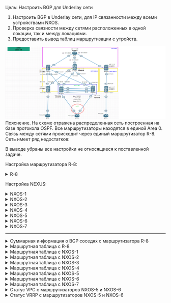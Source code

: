 Цель: Настроить BGP для Underlay сети


1. Настроить BGP в Underlay сети, для IP связанности между всеми устройствами NXOS.
2. Проверка связности между сетями расположенных в одной локации, так и между локациями.
3. Предоставить вывод таблиц маршрутизации с утройств.

![](img/bgp_schema.png)
Пояснение. На схеме отражена распределенная сеть построенная на базе протокола OSPF. Все маршрутизаторы находятся в единой Area 0. Связь между сетями происходит через единый маршрутизатор R-8.
Сеть имеет ряд недостатков:

В выводе убраны все настройки не относящиеся к поставленной задаче.

Настройка маршрутизатора R-8:
<details>
<summary>R-8</summary>
<pre><code>

interface Loopback0
 ip address 1.1.1.255 255.255.255.255
!
interface Ethernet0/0
 ip address 10.10.10.0 255.255.255.254
!
interface Ethernet0/1
 ip address 10.10.10.2 255.255.255.254
!
interface Ethernet0/2
 ip address 10.10.10.4 255.255.255.254
!
interface Ethernet0/3
 no ip address
!
router ospf 1
 router-id 1.1.1.255
 passive-interface default
 no passive-interface Ethernet0/0
 no passive-interface Ethernet0/1
 no passive-interface Ethernet0/2
 network 1.1.1.255 0.0.0.0 area 0
 network 10.10.10.0 0.0.0.1 area 0
 network 10.10.10.2 0.0.0.1 area 0
 network 10.10.10.4 0.0.0.1 area 0
!
router bgp 64512
 bgp router-id 1.1.1.255
 bgp log-neighbor-changes
 bgp bestpath as-path multipath-relax
 network 1.1.1.255 mask 255.255.255.255
 neighbor 10.10.10.1 remote-as 64515
 neighbor 10.10.10.1 soft-reconfiguration inbound
 neighbor 10.10.10.3 remote-as 64516
 neighbor 10.10.10.3 soft-reconfiguration inbound
 neighbor 10.10.10.5 remote-as 64513
 neighbor 10.10.10.5 soft-reconfiguration inbound
 maximum-paths eibgp 4

</code></pre>
</details>

Настройка NEXUS:
<details>
<summary>NXOS-1</summary>
<pre><code>
SPINE-1# show run

feature ospf
feature bgp
feature interface-vlan
feature hsrp
feature lacp
feature vpc

interface Ethernet1/1
  no switchport
  ip address 10.10.10.1/31
  no shutdown

interface Ethernet1/2
  no switchport
  medium p2p
  ip address 10.1.4.0/31
  ip router ospf UNDERLAY area 0.0.0.0
  no shutdown

interface Ethernet1/3
  no switchport
  medium p2p
  ip address 10.1.5.0/31
  ip router ospf UNDERLAY area 0.0.0.0
  no shutdown

interface Ethernet1/4
  no switchport
  medium p2p
  ip address 10.1.6.0/31
  ip router ospf UNDERLAY area 0.0.0.0
  no shutdown

interface loopback0
  ip address 1.1.1.1/32
  ip router ospf UNDERLAY area 0.0.0.0
cli alias name wr copy running-config startup-config
line console
line vty
boot nxos bootflash:/nxos.9.2.2.bin
router ospf UNDERLAY
  router-id 1.1.1.1
  log-adjacency-changes detail
router bgp 64515
  router-id 1.1.1.1
  bestpath as-path multipath-relax
  log-neighbor-changes
  address-family ipv4 unicast
    network 1.1.1.1/32
    maximum-paths 4
  template peer LEAF
    address-family ipv4 unicast
      maximum-prefix 100
  neighbor 10.1.4.1
    inherit peer LEAF
    remote-as 64517
  neighbor 10.1.5.1
    inherit peer LEAF
    remote-as 64518
  neighbor 10.1.6.1
    inherit peer LEAF
    remote-as 64519
  neighbor 10.10.10.0
    remote-as 64512
    address-family ipv4 unicast
      maximum-prefix 200
</code></pre>
</details>

<details>
<summary>NXOS-2</summary>
<pre><code>
SPINE-2# show run

cfs eth distribute
feature ospf
feature bgp
feature interface-vlan
feature hsrp
feature lacp
feature vpc

route-map direct permit 10
  match source-protocol UNDERLAY

interface Ethernet1/1
  no switchport
  ip address 10.10.10.3/31
  no shutdown

interface Ethernet1/2
  no switchport
  medium p2p
  ip address 10.2.4.0/31
  ip router ospf UNDERLAY area 0.0.0.0
  no shutdown

interface Ethernet1/3
  no switchport
  medium p2p
  ip address 10.2.5.0/31
  ip router ospf UNDERLAY area 0.0.0.0
  no shutdown

interface Ethernet1/4
  no switchport
  medium p2p
  ip address 10.2.6.0/31
  ip router ospf UNDERLAY area 0.0.0.0
  no shutdown

interface loopback0
  ip address 1.1.1.2/32
  ip router ospf UNDERLAY area 0.0.0.0
cli alias name wr copy running-config startup-config
line console
line vty
boot nxos bootflash:/nxos.9.2.2.bin
router ospf UNDERLAY
  router-id 1.1.1.2
  log-adjacency-changes detail
router bgp 64516
  router-id 1.1.1.2
  bestpath as-path multipath-relax
  log-neighbor-changes
  address-family ipv4 unicast
    network 1.1.1.2/32
    maximum-paths 4
  template peer LEAF
    address-family ipv4 unicast
      maximum-prefix 100
  neighbor 10.2.4.1
    inherit peer LEAF
    remote-as 64517
  neighbor 10.2.5.1
    inherit peer LEAF
    remote-as 64518
  neighbor 10.2.6.1
    inherit peer LEAF
    remote-as 64519
  neighbor 10.10.10.2
    remote-as 64512
    address-family ipv4 unicast
      maximum-prefix 200

</code></pre>
</details>

<details>
<summary>NXOS-3</summary>
<pre><code>

feature ospf
feature bgp
feature interface-vlan
feature hsrp
feature lacp
feature vpc

route-map direct permit 1
  match source-protocol UNDERLAY

interface Ethernet1/1
  no switchport
  ip address 10.10.10.5/31
  no shutdown

interface Ethernet1/2
  no switchport
  medium p2p
  ip address 10.3.7.0/31
  ip router ospf UNDERLAY area 0.0.0.3
  no shutdown

interface loopback0
  ip address 1.1.1.3/32
  ip router ospf UNDERLAY area 0.0.0.0
cli alias name wr copy running-config startup-config
line console
line vty
boot nxos bootflash:/nxos.9.2.2.bin
router ospf UNDERLAY
  router-id 1.1.1.3
  log-adjacency-changes detail
router bgp 64513
  router-id 1.1.1.3
  bestpath as-path multipath-relax
  log-neighbor-changes
  address-family ipv4 unicast
    network 1.1.1.3/32
    redistribute direct route-map direct
    maximum-paths 4
  neighbor 10.3.7.1
    remote-as 64514
    address-family ipv4 unicast
      maximum-prefix 100
  neighbor 10.10.10.4
    remote-as 64512
    address-family ipv4 unicast
      maximum-prefix 200
</code></pre>
</details>

<details>
<summary>NXOS-4</summary>
<pre><code>
LEAF-4#  show run

cfs eth distribute
feature ospf
feature bgp
feature interface-vlan
feature hsrp
feature lacp
feature vpc


ip prefix-list redistribute_list seq 5 permit 10.0.0.0/30
route-map OSPF-redistribute permit 10
  match ip address prefix-list redistribute_list
route-map direct permit 10
  match source-protocol direct
vrf context management

interface Ethernet1/1
  no switchport
  medium p2p
  ip address 10.1.4.1/31
  ip router ospf UNDERLAY area 0.0.0.0
  no shutdown

interface Ethernet1/2
  no switchport
  ip address 10.0.0.1/30
  no shutdown

interface Ethernet1/3
  no switchport
  medium p2p
  ip address 10.2.4.1/31
  ip router ospf UNDERLAY area 0.0.0.0
  no shutdown

interface loopback0
  ip address 1.1.1.4/32
  ip router ospf UNDERLAY area 0.0.0.0
cli alias name wr copy running-config startup-config
line console
line vty
boot nxos bootflash:/nxos.9.2.2.bin
router ospf UNDERLAY
  router-id 1.1.1.4
  redistribute direct route-map OSPF-redistribute
  log-adjacency-changes detail
router bgp 64517
  router-id 1.1.1.4
  bestpath as-path multipath-relax
  log-neighbor-changes
  address-family ipv4 unicast
    network 1.1.1.4/32
    redistribute direct route-map direct
    maximum-paths 4
  template peer SPINE
    address-family ipv4 unicast
      maximum-prefix 100
  neighbor 10.1.4.0
    inherit peer SPINE
    remote-as 64515
  neighbor 10.2.4.0
    inherit peer SPINE
    remote-as 64516

</code></pre>
</details>

<details>
<summary>NXOS-5</summary>
<pre><code>
LEAF-5#  show run

feature vrrp
cfs eth distribute
feature ospf
feature bgp
feature interface-vlan
feature hsrp
feature lacp
feature vpc


vlan 1-2
vlan 2
  name Client-Vlan2

ip prefix-list redistribute_list seq 5 permit 10.0.1.0/24
route-map OSPF-redistribute permit 10
  match ip address prefix-list redistribute_list
route-map direct permit 10
  match source-protocol direct
vrf context VPC
vrf context management
vpc domain 1
  role priority 100
  peer-keepalive destination 10.200.100.2 source 10.200.100.1 vrf VPC

interface Vlan2
  no shutdown
  ip address 10.0.1.254/24
  vrrp 2
    priority 1
    address 10.0.1.1
    no shutdown

interface port-channel1
  description *** VPC PEERLINK ***
  switchport mode trunk
  spanning-tree port type network
  vpc peer-link

interface port-channel2
  switchport access vlan 2
  vpc 1

interface Ethernet1/1
  no switchport
  medium p2p
  ip address 10.2.5.1/31
  ip router ospf UNDERLAY area 0.0.0.0
  no shutdown

interface Ethernet1/2
  switchport access vlan 2
  channel-group 2 mode active

interface Ethernet1/3
  no switchport
  medium p2p
  ip address 10.1.5.1/31
  ip router ospf UNDERLAY area 0.0.0.0
  no shutdown

interface Ethernet1/4
  description *** VPC KEEPALIVE LINK ***
  no switchport
  vrf member VPC
  ip address 10.200.100.1/24
  no shutdown

interface Ethernet1/5
  switchport mode trunk
  channel-group 1 mode active

interface Ethernet1/6
  switchport mode trunk
  channel-group 1 mode active

interface loopback0
  ip address 1.1.1.5/32
  ip router ospf UNDERLAY area 0.0.0.0
cli alias name wr copy running-config startup-config
line console
line vty
boot nxos bootflash:/nxos.9.2.2.bin
router ospf UNDERLAY
  router-id 1.1.1.5
  redistribute direct route-map OSPF-redistribute
  log-adjacency-changes detail
router bgp 64518
  router-id 1.1.1.5
  bestpath as-path multipath-relax
  log-neighbor-changes
  address-family ipv4 unicast
    network 1.1.1.5/32
    redistribute direct route-map direct
    maximum-paths 4
  template peer SPINE
    address-family ipv4 unicast
      maximum-prefix 100
  neighbor 10.1.5.0
    inherit peer SPINE
    remote-as 64515
  neighbor 10.2.5.0
    inherit peer SPINE
    remote-as 64516

</code></pre>
</details>

<details>
<summary>NXOS-6</summary>
<pre><code>
LEAF-6#   show run

feature vrrp
cfs eth distribute
feature ospf
feature bgp
feature interface-vlan
feature hsrp
feature lacp
feature vpc


vlan 1-2
vlan 2
  name Client-Vlan2

ip prefix-list redistribute_list seq 5 permit 10.0.1.0/24
route-map OSPF-redistribute permit 10
  match ip address prefix-list redistribute_list
route-map direct permit 10
  match source-protocol direct
vrf context VPC
vrf context management
vpc domain 1
  role priority 1
  peer-keepalive destination 10.200.100.1 source 10.200.100.2 vrf VPC

interface Vlan2
  no shutdown
  ip address 10.0.1.253/24
  vrrp 2
    priority 2
    address 10.0.1.1
    no shutdown

interface port-channel1
  description *** VPC PEERLINK ***
  switchport mode trunk
  spanning-tree port type network
  vpc peer-link

interface port-channel2
  switchport access vlan 2
  vpc 1

interface Ethernet1/1
  no switchport
  medium p2p
  ip address 10.2.6.1/31
  ip router ospf UNDERLAY area 0.0.0.0
  no shutdown

interface Ethernet1/2
  switchport access vlan 2
  channel-group 2 mode active

interface Ethernet1/3
  no switchport
  medium p2p
  ip address 10.1.6.1/31
  ip router ospf UNDERLAY area 0.0.0.0
  no shutdown

interface Ethernet1/4
  description *** VPC KEEPALIVE LINK ***
  no switchport
  vrf member VPC
  ip address 10.200.100.2/24
  no shutdown

interface Ethernet1/5
  switchport mode trunk
  channel-group 1 mode active

interface Ethernet1/6
  switchport mode trunk
  channel-group 1 mode active

interface loopback0
  ip address 1.1.1.6/32
  ip router ospf UNDERLAY area 0.0.0.0
cli alias name wr copy running-config startup-config
line console
line vty
boot nxos bootflash:/nxos.9.2.2.bin
router ospf UNDERLAY
  router-id 1.1.1.6
  redistribute direct route-map OSPF-redistribute
  log-adjacency-changes detail
router bgp 64519
  router-id 1.1.1.6
  bestpath as-path multipath-relax
  log-neighbor-changes
  address-family ipv4 unicast
    network 1.1.1.6/32
    redistribute direct route-map direct
    maximum-paths 4
  template peer SPINE
    address-family ipv4 unicast
      maximum-prefix 100
  neighbor 10.1.6.0
    inherit peer SPINE
    remote-as 64515
  neighbor 10.2.6.0
    inherit peer SPINE
    remote-as 64516

</code></pre>
</details>

<details>
<summary>NXOS-7</summary>
<pre><code>
LEAF-7# show run

cfs eth distribute
feature ospf
feature bgp
feature interface-vlan
feature hsrp
feature lacp
feature vpc

ip prefix-list redistribute_list seq 5 permit 10.0.2.0/30
route-map OSPF-redistribute permit 10
  match ip address prefix-list redistribute_list
route-map direct permit 10
  match source-protocol direct
vrf context management

interface Ethernet1/1
  no switchport
  medium p2p
  ip address 10.3.7.1/31
  ip router ospf UNDERLAY area 0.0.0.3
  no shutdown

interface Ethernet1/2
  no switchport
  ip address 10.0.2.1/30
  no shutdown

interface loopback0
  ip address 1.1.1.7/32
  ip router ospf UNDERLAY area 0.0.0.3
cli alias name wr copy running-config startup-config
line console
line vty
boot nxos bootflash:/nxos.9.2.2.bin
router ospf UNDERLAY
  router-id 1.1.1.7
  redistribute direct route-map OSPF-redistribute
  log-adjacency-changes detail
router bgp 64514
  router-id 1.1.1.7
  log-neighbor-changes
  address-family ipv4 unicast
    network 1.1.1.7/32
    redistribute direct route-map direct
    maximum-paths 2
  neighbor 10.3.7.0
    remote-as 64513
    address-family ipv4 unicast
      maximum-prefix 100

</code></pre>
</details>

-----------------------------------------------------------------
<details>
<summary>Суммарная информация о BGP соседях с маршрутизатора R-8</summary>
<pre><code>

R-8#show ip bgp summary
Neighbor        V           AS MsgRcvd MsgSent   TblVer  InQ OutQ Up/Down  State/PfxRcd
10.10.10.1      4        64515      19      24       20    0    0 00:07:25       13
10.10.10.3      4        64516      19      24       20    0    0 00:07:24       13
10.10.10.5      4        64513      15      24       20    0    0 00:07:23        5

</code></pre>
</details>

<details>
<summary>Маршрутная таблица с R-8</summary>
<pre><code>
1.0.0.0/32 is subnetted, 8 subnets
B        1.1.1.1 [20/0] via 10.10.10.1, 00:08:54
B        1.1.1.2 [20/0] via 10.10.10.3, 00:08:54
B        1.1.1.3 [20/0] via 10.10.10.5, 00:08:54
B        1.1.1.4 [20/0] via 10.10.10.3, 00:08:54
           [20/0] via 10.10.10.1, 00:08:54
B        1.1.1.5 [20/0] via 10.10.10.3, 00:08:54
           [20/0] via 10.10.10.1, 00:08:54
B        1.1.1.6 [20/0] via 10.10.10.3, 00:08:54
           [20/0] via 10.10.10.1, 00:08:54
B        1.1.1.7 [20/0] via 10.10.10.5, 00:08:54
C        1.1.1.255 is directly connected, Loopback0
10.0.0.0/8 is variably subnetted, 16 subnets, 4 masks
B        10.0.0.0/30 [20/0] via 10.10.10.3, 00:08:54
               [20/0] via 10.10.10.1, 00:08:54
B        10.0.1.0/24 [20/0] via 10.10.10.3, 00:08:54
               [20/0] via 10.10.10.1, 00:08:54
B        10.0.2.0/30 [20/0] via 10.10.10.5, 00:08:54
B        10.1.4.0/31 [20/0] via 10.10.10.3, 00:08:54
               [20/0] via 10.10.10.1, 00:08:54
B        10.1.5.0/31 [20/0] via 10.10.10.3, 00:08:54
               [20/0] via 10.10.10.1, 00:08:54
B        10.1.6.0/31 [20/0] via 10.10.10.3, 00:08:54
               [20/0] via 10.10.10.1, 00:08:54
B        10.2.4.0/31 [20/0] via 10.10.10.3, 00:08:54
               [20/0] via 10.10.10.1, 00:08:54
B        10.2.5.0/31 [20/0] via 10.10.10.3, 00:08:54
               [20/0] via 10.10.10.1, 00:08:54
B        10.2.6.0/31 [20/0] via 10.10.10.3, 00:08:54
               [20/0] via 10.10.10.1, 00:08:54
B        10.3.7.0/31 [20/0] via 10.10.10.5, 00:08:54
C        10.10.10.0/31 is directly connected, Ethernet0/0
L        10.10.10.0/32 is directly connected, Ethernet0/0
C        10.10.10.2/31 is directly connected, Ethernet0/1
L        10.10.10.2/32 is directly connected, Ethernet0/1
C        10.10.10.4/31 is directly connected, Ethernet0/2
L        10.10.10.4/32 is directly connected, Ethernet0/2

</code></pre>
</details>

<details>
<summary>Маршрутная таблица с NXOS-1</summary>
<pre><code>
1.1.1.1/32, ubest/mbest: 2/0, attached
    *via 1.1.1.1, Lo0, [0/0], 02:29:51, local
    *via 1.1.1.1, Lo0, [0/0], 02:29:50, direct
1.1.1.2/32, ubest/mbest: 4/0
    *via 10.1.4.1, [20/0], 00:19:59, bgp-64515, external, tag 64517
    *via 10.1.5.1, [20/0], 00:19:59, bgp-64515, external, tag 64518
    *via 10.1.6.1, [20/0], 00:19:59, bgp-64515, external, tag 64519
    *via 10.10.10.0, [20/0], 00:19:59, bgp-64515, external, tag 64512
1.1.1.3/32, ubest/mbest: 1/0
    *via 10.10.10.0, [20/0], 00:19:59, bgp-64515, external, tag 64512
1.1.1.4/32, ubest/mbest: 1/0
    *via 10.1.4.1, [20/0], 00:45:21, bgp-64515, external, tag 64517
1.1.1.5/32, ubest/mbest: 1/0
    *via 10.1.5.1, [20/0], 00:45:21, bgp-64515, external, tag 64518
1.1.1.6/32, ubest/mbest: 1/0
    *via 10.1.6.1, [20/0], 00:45:21, bgp-64515, external, tag 64519
1.1.1.7/32, ubest/mbest: 1/0
    *via 10.10.10.0, [20/0], 00:19:59, bgp-64515, external, tag 64512
1.1.1.255/32, ubest/mbest: 1/0
    *via 10.10.10.0, [20/0], 00:19:32, bgp-64515, external, tag 64512
10.0.0.0/30, ubest/mbest: 1/0
    *via 10.1.4.1, [20/0], 00:45:21, bgp-64515, external, tag 64517
10.0.1.0/24, ubest/mbest: 2/0
    *via 10.1.5.1, [20/0], 00:45:21, bgp-64515, external, tag 64518
    *via 10.1.6.1, [20/0], 00:45:21, bgp-64515, external, tag 64519
10.0.2.0/30, ubest/mbest: 1/0
    *via 10.10.10.0, [20/0], 00:19:59, bgp-64515, external, tag 64512
10.1.4.0/31, ubest/mbest: 1/0, attached
    *via 10.1.4.0, Eth1/2, [0/0], 02:28:31, direct
10.1.4.0/32, ubest/mbest: 1/0, attached
    *via 10.1.4.0, Eth1/2, [0/0], 02:28:31, local
10.1.5.0/31, ubest/mbest: 1/0, attached
    *via 10.1.5.0, Eth1/3, [0/0], 02:28:30, direct
10.1.5.0/32, ubest/mbest: 1/0, attached
    *via 10.1.5.0, Eth1/3, [0/0], 02:28:30, local
10.1.6.0/31, ubest/mbest: 1/0, attached
    *via 10.1.6.0, Eth1/4, [0/0], 02:28:30, direct
10.1.6.0/32, ubest/mbest: 1/0, attached
    *via 10.1.6.0, Eth1/4, [0/0], 02:28:30, local
10.2.4.0/31, ubest/mbest: 1/0
    *via 10.1.4.1, [20/0], 00:45:21, bgp-64515, external, tag 64517
10.2.5.0/31, ubest/mbest: 1/0
    *via 10.1.5.1, [20/0], 00:45:21, bgp-64515, external, tag 64518
10.2.6.0/31, ubest/mbest: 1/0
    *via 10.1.6.1, [20/0], 00:45:21, bgp-64515, external, tag 64519
10.3.7.0/31, ubest/mbest: 1/0
    *via 10.10.10.0, [20/0], 00:19:59, bgp-64515, external, tag 64512
10.10.10.0/31, ubest/mbest: 1/0, attached
    *via 10.10.10.1, Eth1/1, [0/0], 02:28:31, direct
10.10.10.1/32, ubest/mbest: 1/0, attached
    *via 10.10.10.1, Eth1/1, [0/0], 02:28:31, local
10.10.10.4/31, ubest/mbest: 1/0
    *via 10.10.10.0, [20/0], 00:19:59, bgp-64515, external, tag 64512
</code></pre>
</details>

<details>
<summary>Маршрутная таблица с NXOS-2</summary>
<pre><code>
1.1.1.1/32, ubest/mbest: 4/0
    *via 10.2.4.1, [20/0], 00:22:10, bgp-64516, external, tag 64517
    *via 10.2.5.1, [20/0], 00:22:10, bgp-64516, external, tag 64518
    *via 10.2.6.1, [20/0], 00:22:10, bgp-64516, external, tag 64519
    *via 10.10.10.2, [20/0], 00:22:10, bgp-64516, external, tag 64512
1.1.1.2/32, ubest/mbest: 2/0, attached
    *via 1.1.1.2, Lo0, [0/0], 02:32:11, local
    *via 1.1.1.2, Lo0, [0/0], 02:32:11, direct
1.1.1.3/32, ubest/mbest: 1/0
    *via 10.10.10.2, [20/0], 00:22:10, bgp-64516, external, tag 64512
1.1.1.4/32, ubest/mbest: 1/0
    *via 10.2.4.1, [20/0], 00:36:58, bgp-64516, external, tag 64517
1.1.1.5/32, ubest/mbest: 1/0
    *via 10.2.5.1, [20/0], 00:36:58, bgp-64516, external, tag 64518
1.1.1.6/32, ubest/mbest: 1/0
    *via 10.2.6.1, [20/0], 00:36:58, bgp-64516, external, tag 64519
1.1.1.7/32, ubest/mbest: 1/0
    *via 10.10.10.2, [20/0], 00:22:10, bgp-64516, external, tag 64512
1.1.1.255/32, ubest/mbest: 1/0
    *via 10.10.10.2, [20/0], 00:21:44, bgp-64516, external, tag 64512
10.0.0.0/30, ubest/mbest: 1/0
    *via 10.2.4.1, [20/0], 00:36:58, bgp-64516, external, tag 64517
10.0.1.0/24, ubest/mbest: 2/0
    *via 10.2.5.1, [20/0], 00:36:58, bgp-64516, external, tag 64518
    *via 10.2.6.1, [20/0], 00:36:58, bgp-64516, external, tag 64519
10.0.2.0/30, ubest/mbest: 1/0
    *via 10.10.10.2, [20/0], 00:22:10, bgp-64516, external, tag 64512
10.1.4.0/31, ubest/mbest: 1/0
    *via 10.2.4.1, [20/0], 00:36:58, bgp-64516, external, tag 64517
10.1.5.0/31, ubest/mbest: 1/0
    *via 10.2.5.1, [20/0], 00:36:58, bgp-64516, external, tag 64518
10.1.6.0/31, ubest/mbest: 1/0
    *via 10.2.6.1, [20/0], 00:36:58, bgp-64516, external, tag 64519
10.2.4.0/31, ubest/mbest: 1/0, attached
    *via 10.2.4.0, Eth1/2, [0/0], 02:30:39, direct
10.2.4.0/32, ubest/mbest: 1/0, attached
    *via 10.2.4.0, Eth1/2, [0/0], 02:30:39, local
10.2.5.0/31, ubest/mbest: 1/0, attached
    *via 10.2.5.0, Eth1/3, [0/0], 02:30:39, direct
10.2.5.0/32, ubest/mbest: 1/0, attached
    *via 10.2.5.0, Eth1/3, [0/0], 02:30:39, local
10.2.6.0/31, ubest/mbest: 1/0, attached
    *via 10.2.6.0, Eth1/4, [0/0], 02:30:39, direct
10.2.6.0/32, ubest/mbest: 1/0, attached
    *via 10.2.6.0, Eth1/4, [0/0], 02:30:39, local
10.3.7.0/31, ubest/mbest: 1/0
    *via 10.10.10.2, [20/0], 00:22:10, bgp-64516, external, tag 64512
10.10.10.2/31, ubest/mbest: 1/0, attached
    *via 10.10.10.3, Eth1/1, [0/0], 02:30:40, direct
10.10.10.3/32, ubest/mbest: 1/0, attached
    *via 10.10.10.3, Eth1/1, [0/0], 02:30:40, local
10.10.10.4/31, ubest/mbest: 1/0
    *via 10.10.10.2, [20/0], 00:22:10, bgp-64516, external, tag 64512
</code></pre>
</details>

<details>
<summary>Маршрутная таблица с NXOS-3</summary>
<pre><code>
1.1.1.1/32, ubest/mbest: 1/0
    *via 10.10.10.4, [20/0], 00:25:44, bgp-64513, external, tag 64512
1.1.1.2/32, ubest/mbest: 1/0
    *via 10.10.10.4, [20/0], 00:25:44, bgp-64513, external, tag 64512
1.1.1.3/32, ubest/mbest: 2/0, attached
    *via 1.1.1.3, Lo0, [0/0], 02:35:35, local
    *via 1.1.1.3, Lo0, [0/0], 02:35:34, direct
1.1.1.4/32, ubest/mbest: 1/0
    *via 10.10.10.4, [20/0], 00:25:44, bgp-64513, external, tag 64512
1.1.1.5/32, ubest/mbest: 1/0
    *via 10.10.10.4, [20/0], 00:25:44, bgp-64513, external, tag 64512
1.1.1.6/32, ubest/mbest: 1/0
    *via 10.10.10.4, [20/0], 00:25:44, bgp-64513, external, tag 64512
1.1.1.7/32, ubest/mbest: 1/0
    *via 10.3.7.1, [20/0], 00:39:06, bgp-64513, external, tag 64514
1.1.1.255/32, ubest/mbest: 1/0
    *via 10.10.10.4, [20/0], 00:25:13, bgp-64513, external, tag 64512
10.0.0.0/30, ubest/mbest: 1/0
    *via 10.10.10.4, [20/0], 00:25:44, bgp-64513, external, tag 64512
10.0.1.0/24, ubest/mbest: 1/0
    *via 10.10.10.4, [20/0], 00:25:44, bgp-64513, external, tag 64512
10.0.2.0/30, ubest/mbest: 1/0
    *via 10.3.7.1, [20/0], 00:39:06, bgp-64513, external, tag 64514
10.1.4.0/31, ubest/mbest: 1/0
    *via 10.10.10.4, [20/0], 00:25:44, bgp-64513, external, tag 64512
10.1.5.0/31, ubest/mbest: 1/0
    *via 10.10.10.4, [20/0], 00:25:44, bgp-64513, external, tag 64512
10.1.6.0/31, ubest/mbest: 1/0
    *via 10.10.10.4, [20/0], 00:25:44, bgp-64513, external, tag 64512
10.2.4.0/31, ubest/mbest: 1/0
    *via 10.10.10.4, [20/0], 00:25:44, bgp-64513, external, tag 64512
10.2.5.0/31, ubest/mbest: 1/0
    *via 10.10.10.4, [20/0], 00:25:44, bgp-64513, external, tag 64512
10.2.6.0/31, ubest/mbest: 1/0
    *via 10.10.10.4, [20/0], 00:25:44, bgp-64513, external, tag 64512
10.3.7.0/31, ubest/mbest: 1/0, attached
    *via 10.3.7.0, Eth1/2, [0/0], 02:33:55, direct
10.3.7.0/32, ubest/mbest: 1/0, attached
    *via 10.3.7.0, Eth1/2, [0/0], 02:33:55, local
10.10.10.4/31, ubest/mbest: 1/0, attached
    *via 10.10.10.5, Eth1/1, [0/0], 02:33:55, direct
10.10.10.5/32, ubest/mbest: 1/0, attached
    *via 10.10.10.5, Eth1/1, [0/0], 02:33:55, local
</code></pre>
</details>

<details>
<summary>Маршрутная таблица с NXOS-4</summary>
<pre><code>
1.1.1.1/32, ubest/mbest: 1/0
    *via 10.1.4.0, [20/0], 00:39:01, bgp-64517, external, tag 64515
1.1.1.2/32, ubest/mbest: 1/0
    *via 10.2.4.0, [20/0], 00:39:01, bgp-64517, external, tag 64516
1.1.1.3/32, ubest/mbest: 2/0
    *via 10.1.4.0, [20/0], 00:26:41, bgp-64517, external, tag 64515
    *via 10.2.4.0, [20/0], 00:26:41, bgp-64517, external, tag 64516
1.1.1.4/32, ubest/mbest: 2/0, attached
    *via 1.1.1.4, Lo0, [0/0], 02:37:06, local
    *via 1.1.1.4, Lo0, [0/0], 02:37:06, direct
1.1.1.5/32, ubest/mbest: 2/0
    *via 10.1.4.0, [20/0], 00:39:01, bgp-64517, external, tag 64515
    *via 10.2.4.0, [20/0], 00:39:01, bgp-64517, external, tag 64516
1.1.1.6/32, ubest/mbest: 2/0
    *via 10.1.4.0, [20/0], 00:39:01, bgp-64517, external, tag 64515
    *via 10.2.4.0, [20/0], 00:39:01, bgp-64517, external, tag 64516
1.1.1.7/32, ubest/mbest: 2/0
    *via 10.1.4.0, [20/0], 00:26:41, bgp-64517, external, tag 64515
    *via 10.2.4.0, [20/0], 00:26:41, bgp-64517, external, tag 64516
1.1.1.255/32, ubest/mbest: 2/0
    *via 10.1.4.0, [20/0], 00:26:10, bgp-64517, external, tag 64515
    *via 10.2.4.0, [20/0], 00:26:10, bgp-64517, external, tag 64516
10.0.0.0/30, ubest/mbest: 1/0, attached
    *via 10.0.0.1, Eth1/2, [0/0], 02:35:37, direct
10.0.0.1/32, ubest/mbest: 1/0, attached
    *via 10.0.0.1, Eth1/2, [0/0], 02:35:37, local
10.0.1.0/24, ubest/mbest: 2/0
    *via 10.1.4.0, [20/0], 00:39:01, bgp-64517, external, tag 64515
    *via 10.2.4.0, [20/0], 00:39:01, bgp-64517, external, tag 64516
10.0.2.0/30, ubest/mbest: 2/0
    *via 10.1.4.0, [20/0], 00:26:41, bgp-64517, external, tag 64515
    *via 10.2.4.0, [20/0], 00:26:41, bgp-64517, external, tag 64516
10.1.4.0/31, ubest/mbest: 1/0, attached
    *via 10.1.4.1, Eth1/1, [0/0], 02:35:37, direct
10.1.4.1/32, ubest/mbest: 1/0, attached
    *via 10.1.4.1, Eth1/1, [0/0], 02:35:38, local
10.1.5.0/31, ubest/mbest: 2/0
    *via 10.1.4.0, [20/0], 00:39:01, bgp-64517, external, tag 64515
    *via 10.2.4.0, [20/0], 00:39:01, bgp-64517, external, tag 64516
10.1.6.0/31, ubest/mbest: 2/0
    *via 10.1.4.0, [20/0], 00:39:01, bgp-64517, external, tag 64515
    *via 10.2.4.0, [20/0], 00:39:01, bgp-64517, external, tag 64516
10.2.4.0/31, ubest/mbest: 1/0, attached
    *via 10.2.4.1, Eth1/3, [0/0], 02:35:37, direct
10.2.4.1/32, ubest/mbest: 1/0, attached
    *via 10.2.4.1, Eth1/3, [0/0], 02:35:37, local
10.2.5.0/31, ubest/mbest: 2/0
    *via 10.1.4.0, [20/0], 00:39:01, bgp-64517, external, tag 64515
    *via 10.2.4.0, [20/0], 00:39:01, bgp-64517, external, tag 64516
10.2.6.0/31, ubest/mbest: 2/0
    *via 10.1.4.0, [20/0], 00:39:01, bgp-64517, external, tag 64515
    *via 10.2.4.0, [20/0], 00:39:01, bgp-64517, external, tag 64516
10.3.7.0/31, ubest/mbest: 2/0
    *via 10.1.4.0, [20/0], 00:26:41, bgp-64517, external, tag 64515
    *via 10.2.4.0, [20/0], 00:26:41, bgp-64517, external, tag 64516
10.10.10.4/31, ubest/mbest: 2/0
    *via 10.1.4.0, [20/0], 00:26:41, bgp-64517, external, tag 64515
    *via 10.2.4.0, [20/0], 00:26:41, bgp-64517, external, tag 64516
</code></pre>
</details>

<details>
<summary>Маршрутная таблица с NXOS-5</summary>
<pre><code>
1.1.1.1/32, ubest/mbest: 1/0
    *via 10.1.5.0, [20/0], 00:51:44, bgp-64518, external, tag 64515
1.1.1.2/32, ubest/mbest: 1/0
    *via 10.2.5.0, [20/0], 00:51:44, bgp-64518, external, tag 64516
1.1.1.3/32, ubest/mbest: 2/0
    *via 10.1.5.0, [20/0], 00:40:27, bgp-64518, external, tag 64515
    *via 10.2.5.0, [20/0], 00:40:27, bgp-64518, external, tag 64516
1.1.1.4/32, ubest/mbest: 2/0
    *via 10.1.5.0, [20/0], 00:51:44, bgp-64518, external, tag 64515
    *via 10.2.5.0, [20/0], 00:51:44, bgp-64518, external, tag 64516
1.1.1.5/32, ubest/mbest: 2/0, attached
    *via 1.1.1.5, Lo0, [0/0], 02:48:18, local
    *via 1.1.1.5, Lo0, [0/0], 02:48:18, direct
1.1.1.6/32, ubest/mbest: 2/0
    *via 10.1.5.0, [20/0], 00:51:44, bgp-64518, external, tag 64515
    *via 10.2.5.0, [20/0], 00:51:44, bgp-64518, external, tag 64516
1.1.1.7/32, ubest/mbest: 2/0
    *via 10.1.5.0, [20/0], 00:40:27, bgp-64518, external, tag 64515
    *via 10.2.5.0, [20/0], 00:40:27, bgp-64518, external, tag 64516
1.1.1.255/32, ubest/mbest: 2/0
    *via 10.1.5.0, [20/0], 00:39:57, bgp-64518, external, tag 64515
    *via 10.2.5.0, [20/0], 00:39:57, bgp-64518, external, tag 64516
10.0.0.0/30, ubest/mbest: 2/0
    *via 10.1.5.0, [20/0], 00:51:44, bgp-64518, external, tag 64515
    *via 10.2.5.0, [20/0], 00:51:44, bgp-64518, external, tag 64516
10.0.1.0/24, ubest/mbest: 1/0, attached
    *via 10.0.1.254, Vlan2, [0/0], 01:18:25, direct
10.0.1.1/32, ubest/mbest: 1/0, attached
    *via 10.0.1.1, Vlan2, [0/0], 01:18:25, vrrp_engine
10.0.1.254/32, ubest/mbest: 1/0, attached
    *via 10.0.1.254, Vlan2, [0/0], 01:18:25, local
10.0.2.0/30, ubest/mbest: 2/0
    *via 10.1.5.0, [20/0], 00:40:27, bgp-64518, external, tag 64515
    *via 10.2.5.0, [20/0], 00:40:27, bgp-64518, external, tag 64516
10.1.4.0/31, ubest/mbest: 2/0
    *via 10.1.5.0, [20/0], 00:51:44, bgp-64518, external, tag 64515
    *via 10.2.5.0, [20/0], 00:51:44, bgp-64518, external, tag 64516
10.1.5.0/31, ubest/mbest: 1/0, attached
    *via 10.1.5.1, Eth1/3, [0/0], 02:47:14, direct
10.1.5.1/32, ubest/mbest: 1/0, attached
    *via 10.1.5.1, Eth1/3, [0/0], 02:47:14, local
10.1.6.0/31, ubest/mbest: 2/0
    *via 10.1.5.0, [20/0], 00:51:44, bgp-64518, external, tag 64515
    *via 10.2.5.0, [20/0], 00:51:44, bgp-64518, external, tag 64516
10.2.4.0/31, ubest/mbest: 2/0
    *via 10.1.5.0, [20/0], 00:51:44, bgp-64518, external, tag 64515
    *via 10.2.5.0, [20/0], 00:51:44, bgp-64518, external, tag 64516
10.2.5.0/31, ubest/mbest: 1/0, attached
    *via 10.2.5.1, Eth1/1, [0/0], 02:47:14, direct
10.2.5.1/32, ubest/mbest: 1/0, attached
    *via 10.2.5.1, Eth1/1, [0/0], 02:47:14, local
10.2.6.0/31, ubest/mbest: 2/0
    *via 10.1.5.0, [20/0], 00:51:44, bgp-64518, external, tag 64515
    *via 10.2.5.0, [20/0], 00:51:44, bgp-64518, external, tag 64516
10.3.7.0/31, ubest/mbest: 2/0
    *via 10.1.5.0, [20/0], 00:40:27, bgp-64518, external, tag 64515
    *via 10.2.5.0, [20/0], 00:40:27, bgp-64518, external, tag 64516
10.10.10.4/31, ubest/mbest: 2/0
    *via 10.1.5.0, [20/0], 00:40:27, bgp-64518, external, tag 64515
    *via 10.2.5.0, [20/0], 00:40:27, bgp-64518, external, tag 64516

</code></pre>
</details>

<details>
<summary>Маршрутная таблица с NXOS-6</summary>
<pre><code>
1.1.1.1/32, ubest/mbest: 1/0
    *via 10.1.6.0, [20/0], 01:04:22, bgp-64519, external, tag 64515
1.1.1.2/32, ubest/mbest: 1/0
    *via 10.2.6.0, [20/0], 01:04:22, bgp-64519, external, tag 64516
1.1.1.3/32, ubest/mbest: 2/0
    *via 10.1.6.0, [20/0], 00:53:54, bgp-64519, external, tag 64515
    *via 10.2.6.0, [20/0], 00:53:54, bgp-64519, external, tag 64516
1.1.1.4/32, ubest/mbest: 2/0
    *via 10.1.6.0, [20/0], 01:04:22, bgp-64519, external, tag 64515
    *via 10.2.6.0, [20/0], 01:04:22, bgp-64519, external, tag 64516
1.1.1.5/32, ubest/mbest: 2/0
    *via 10.1.6.0, [20/0], 01:04:22, bgp-64519, external, tag 64515
    *via 10.2.6.0, [20/0], 01:04:22, bgp-64519, external, tag 64516
1.1.1.6/32, ubest/mbest: 2/0, attached
    *via 1.1.1.6, Lo0, [0/0], 03:04:11, local
    *via 1.1.1.6, Lo0, [0/0], 03:04:11, direct
1.1.1.7/32, ubest/mbest: 2/0
    *via 10.1.6.0, [20/0], 00:53:54, bgp-64519, external, tag 64515
    *via 10.2.6.0, [20/0], 00:53:54, bgp-64519, external, tag 64516
1.1.1.255/32, ubest/mbest: 2/0
    *via 10.1.6.0, [20/0], 00:53:23, bgp-64519, external, tag 64515
    *via 10.2.6.0, [20/0], 00:53:23, bgp-64519, external, tag 64516
10.0.0.0/30, ubest/mbest: 2/0
    *via 10.1.6.0, [20/0], 01:04:22, bgp-64519, external, tag 64515
    *via 10.2.6.0, [20/0], 01:04:22, bgp-64519, external, tag 64516
10.0.1.0/24, ubest/mbest: 1/0, attached
    *via 10.0.1.253, Vlan2, [0/0], 01:31:52, direct
10.0.1.1/32, ubest/mbest: 1/0, attached
    *via 10.0.1.1, Vlan2, [0/0], 01:31:48, vrrp_engine
10.0.1.253/32, ubest/mbest: 1/0, attached
    *via 10.0.1.253, Vlan2, [0/0], 01:31:52, local
10.0.2.0/30, ubest/mbest: 2/0
    *via 10.1.6.0, [20/0], 00:53:54, bgp-64519, external, tag 64515
    *via 10.2.6.0, [20/0], 00:53:54, bgp-64519, external, tag 64516
10.1.4.0/31, ubest/mbest: 2/0
    *via 10.1.6.0, [20/0], 01:04:22, bgp-64519, external, tag 64515
    *via 10.2.6.0, [20/0], 01:04:22, bgp-64519, external, tag 64516
10.1.5.0/31, ubest/mbest: 2/0
    *via 10.1.6.0, [20/0], 01:04:22, bgp-64519, external, tag 64515
    *via 10.2.6.0, [20/0], 01:04:22, bgp-64519, external, tag 64516
10.1.6.0/31, ubest/mbest: 1/0, attached
    *via 10.1.6.1, Eth1/3, [0/0], 03:02:19, direct
10.1.6.1/32, ubest/mbest: 1/0, attached
    *via 10.1.6.1, Eth1/3, [0/0], 03:02:19, local
10.2.4.0/31, ubest/mbest: 2/0
    *via 10.1.6.0, [20/0], 01:04:22, bgp-64519, external, tag 64515
    *via 10.2.6.0, [20/0], 01:04:22, bgp-64519, external, tag 64516
10.2.5.0/31, ubest/mbest: 2/0
    *via 10.1.6.0, [20/0], 01:04:22, bgp-64519, external, tag 64515
    *via 10.2.6.0, [20/0], 01:04:22, bgp-64519, external, tag 64516
10.2.6.0/31, ubest/mbest: 1/0, attached
    *via 10.2.6.1, Eth1/1, [0/0], 03:02:20, direct
10.2.6.1/32, ubest/mbest: 1/0, attached
    *via 10.2.6.1, Eth1/1, [0/0], 03:02:20, local
10.3.7.0/31, ubest/mbest: 2/0
    *via 10.1.6.0, [20/0], 00:53:54, bgp-64519, external, tag 64515
    *via 10.2.6.0, [20/0], 00:53:54, bgp-64519, external, tag 64516
10.10.10.4/31, ubest/mbest: 2/0
    *via 10.1.6.0, [20/0], 00:53:54, bgp-64519, external, tag 64515
    *via 10.2.6.0, [20/0], 00:53:54, bgp-64519, external, tag 64516
</code></pre>
</details>

<details>
<summary>Маршрутная таблица с NXOS-7</summary>
<pre><code>
1.1.1.1/32, ubest/mbest: 1/0
    *via 10.3.7.0, [20/0], 00:30:02, bgp-64514, external, tag 64513
1.1.1.2/32, ubest/mbest: 1/0
    *via 10.3.7.0, [20/0], 00:30:02, bgp-64514, external, tag 64513
1.1.1.3/32, ubest/mbest: 1/0
    *via 10.3.7.0, [20/0], 02:38:05, bgp-64514, external, tag 64513
1.1.1.4/32, ubest/mbest: 1/0
    *via 10.3.7.0, [20/0], 00:30:02, bgp-64514, external, tag 64513
1.1.1.5/32, ubest/mbest: 1/0
    *via 10.3.7.0, [20/0], 00:30:02, bgp-64514, external, tag 64513
1.1.1.6/32, ubest/mbest: 1/0
    *via 10.3.7.0, [20/0], 00:30:02, bgp-64514, external, tag 64513
1.1.1.7/32, ubest/mbest: 2/0, attached
    *via 1.1.1.7, Lo0, [0/0], 02:40:18, local
    *via 1.1.1.7, Lo0, [0/0], 02:40:17, direct
1.1.1.255/32, ubest/mbest: 1/0
    *via 10.3.7.0, [20/0], 00:29:31, bgp-64514, external, tag 64513
10.0.0.0/30, ubest/mbest: 1/0
    *via 10.3.7.0, [20/0], 00:30:02, bgp-64514, external, tag 64513
10.0.1.0/24, ubest/mbest: 1/0
    *via 10.3.7.0, [20/0], 00:30:02, bgp-64514, external, tag 64513
10.0.2.0/30, ubest/mbest: 1/0, attached
    *via 10.0.2.1, Eth1/2, [0/0], 02:38:48, direct
10.0.2.1/32, ubest/mbest: 1/0, attached
    *via 10.0.2.1, Eth1/2, [0/0], 02:38:48, local
10.1.4.0/31, ubest/mbest: 1/0
    *via 10.3.7.0, [20/0], 00:30:02, bgp-64514, external, tag 64513
10.1.5.0/31, ubest/mbest: 1/0
    *via 10.3.7.0, [20/0], 00:30:02, bgp-64514, external, tag 64513
10.1.6.0/31, ubest/mbest: 1/0
    *via 10.3.7.0, [20/0], 00:30:02, bgp-64514, external, tag 64513
10.2.4.0/31, ubest/mbest: 1/0
    *via 10.3.7.0, [20/0], 00:30:02, bgp-64514, external, tag 64513
10.2.5.0/31, ubest/mbest: 1/0
    *via 10.3.7.0, [20/0], 00:30:02, bgp-64514, external, tag 64513
10.2.6.0/31, ubest/mbest: 1/0
    *via 10.3.7.0, [20/0], 00:30:02, bgp-64514, external, tag 64513
10.3.7.0/31, ubest/mbest: 1/0, attached
    *via 10.3.7.1, Eth1/1, [0/0], 02:38:48, direct
10.3.7.1/32, ubest/mbest: 1/0, attached
    *via 10.3.7.1, Eth1/1, [0/0], 02:38:48, local
10.10.10.4/31, ubest/mbest: 1/0
    *via 10.3.7.0, [20/0], 02:38:08, bgp-64514, external, tag 64513
</code></pre>
</details>

<details>
<summary>Статус VPC c маршрутизаторов NXOS-5 и NXOS-6</summary>
<pre><code>

LEAF-5# show vpc brief
Legend:
                (*) - local vPC is down, forwarding via vPC peer-link

vPC domain id                     : 1
Peer status                       : peer adjacency formed ok
vPC keep-alive status             : peer is alive
Configuration consistency status  : success
Per-vlan consistency status       : success
Type-2 consistency status         : success
vPC role                          : secondary
Number of vPCs configured         : 1
Peer Gateway                      : Disabled
Dual-active excluded VLANs        : -
Graceful Consistency Check        : Enabled
Auto-recovery status              : Disabled
Delay-restore status              : Timer is off.(timeout = 30s)
Delay-restore SVI status          : Timer is off.(timeout = 10s)
Operational Layer3 Peer-router    : Disabled

vPC Peer-link status
---------------------------------------------------------------------
id    Port   Status Active vlans
--    ----   ------ -------------------------------------------------
1     Po1    up     1-2


vPC status
----------------------------------------------------------------------------
Id    Port          Status Consistency Reason                Active vlans
--    ------------  ------ ----------- ------                ---------------
1     Po2           up     success     success               2

LEAF-6# show vpc brief
Legend:
                (*) - local vPC is down, forwarding via vPC peer-link

vPC domain id                     : 1
Peer status                       : peer adjacency formed ok
vPC keep-alive status             : peer is alive
Configuration consistency status  : success
Per-vlan consistency status       : success
Type-2 consistency status         : success
vPC role                          : primary
Number of vPCs configured         : 1
Peer Gateway                      : Disabled
Dual-active excluded VLANs        : -
Graceful Consistency Check        : Enabled
Auto-recovery status              : Disabled
Delay-restore status              : Timer is off.(timeout = 30s)
Delay-restore SVI status          : Timer is off.(timeout = 10s)
Operational Layer3 Peer-router    : Disabled

vPC Peer-link status
---------------------------------------------------------------------
id    Port   Status Active vlans
--    ----   ------ -------------------------------------------------
1     Po1    up     1-2


vPC status
----------------------------------------------------------------------------
Id    Port          Status Consistency Reason                Active vlans
--    ------------  ------ ----------- ------                ---------------
1     Po2           up     success     success               2
</code></pre>
</details>

<details>
<summary>Статус VRRP c маршрутизаторов NXOS-5 и NXOS-6</summary>
<pre><code>

LEAF-5# show vrrp detail

Vlan2 - Group 2 (IPV4)
     State is Backup
     Virtual IP address is 10.0.1.1
     Priority 1, Configured 1
     Forwarding threshold(for VPC), lower: 1 upper: 1
     Advertisement interval 1
     Preemption enabled
     Virtual MAC address is 0000.5e00.0102
     Master router is 10.0.1.253

LEAF-6# show vrrp detail

     Vlan2 - Group 2 (IPV4)
          State is Master
          Virtual IP address is 10.0.1.1
          Priority 2, Configured 2
          Forwarding threshold(for VPC), lower: 1 upper: 2
          Advertisement interval 1
          Preemption enabled
          Virtual MAC address is 0000.5e00.0102
          Master router is Local
</code></pre>
</details>
